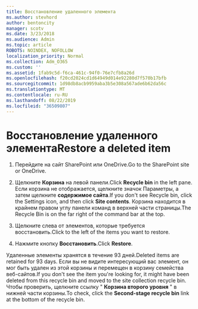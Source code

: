 ```yaml
---
title: Восстановление удаленного элемента
ms.author: stevhord
author: bentoncity
manager: scotv
ms.date: 3/23/2018
ms.audience: Admin
ms.topic: article
ROBOTS: NOINDEX, NOFOLLOW
localization_priority: Normal
ms.collection: Adm_O365
ms.custom: ''
ms.assetid: 1fab9c5d-f6ca-461c-94f0-76e7cfb8a26d
ms.openlocfilehash: f20cd2024cd1d64949d014e92280d7f570b17bfb
ms.sourcegitcommit: 1d98db8acb9959aba3b5e308a567ade6b62da56c
ms.translationtype: MT
ms.contentlocale: ru-RU
ms.lasthandoff: 08/22/2019
ms.locfileid: "36509807"
---
```

# <a name="restore-a-deleted-item"></a><span data-ttu-id="73449-102">Восстановление удаленного элемента</span><span class="sxs-lookup"><span data-stu-id="73449-102">Restore a deleted item</span></span>

1. <span data-ttu-id="73449-103">Перейдите на сайт SharePoint или OneDrive.</span><span class="sxs-lookup"><span data-stu-id="73449-103">Go to the SharePoint site or OneDrive.</span></span>
    
2. <span data-ttu-id="73449-104">Щелкните **Корзина** на левой панели.</span><span class="sxs-lookup"><span data-stu-id="73449-104">Click **Recycle bin** in the left pane.</span></span> <span data-ttu-id="73449-105">Если корзина не отображается, щелкните значок Параметры, а затем щелкните **содержимое сайта**.</span><span class="sxs-lookup"><span data-stu-id="73449-105">If you don't see Recycle bin, click the Settings icon, and then click **Site contents**.</span></span> <span data-ttu-id="73449-106">Корзина находится в крайнем правом углу панели команд в верхней части страницы.</span><span class="sxs-lookup"><span data-stu-id="73449-106">The Recycle Bin is on the far right of the command bar at the top.</span></span>
    
3. <span data-ttu-id="73449-107">Щелкните слева от элементов, которые требуется восстановить.</span><span class="sxs-lookup"><span data-stu-id="73449-107">Click to the left of the items you want to restore.</span></span>
    
4. <span data-ttu-id="73449-108">Нажмите кнопку **Восстановить**.</span><span class="sxs-lookup"><span data-stu-id="73449-108">Click **Restore**.</span></span>
    
<span data-ttu-id="73449-109">Удаленные элементы хранятся в течение 93 дней.</span><span class="sxs-lookup"><span data-stu-id="73449-109">Deleted items are retained for 93 days.</span></span> <span data-ttu-id="73449-110">Если вы не видите интересующий вас элемент, он мог быть удален из этой корзины и перемещен в корзину семейства веб-сайтов.</span><span class="sxs-lookup"><span data-stu-id="73449-110">If you don't see the item you're looking for, it might have been deleted from this recycle bin and moved to the site collection recycle bin.</span></span> <span data-ttu-id="73449-111">Чтобы проверить, щелкните ссылку " **Корзина второго уровня** " в нижней части корзины.</span><span class="sxs-lookup"><span data-stu-id="73449-111">To check, click the **Second-stage recycle bin** link at the bottom of the recycle bin.</span></span> 
  

